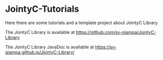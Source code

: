 # JointyC-Tutorials
Here there are some tutorials and a template project about JointyC Library

The JointyC Library is available at https://github.com/sv-giampa/JointyC-Library

The JointyC Library JavaDoc is available at https://sv-giampa.github.io/JointyC-Library/
